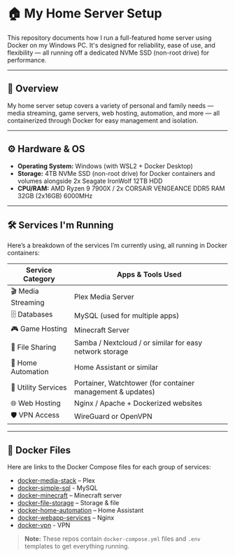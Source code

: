 # 🏠 My Home Server Setup

This repository documents how I run a full-featured home server using Docker on my Windows PC. It's designed for reliability, ease of use, and flexibility — all running off a dedicated NVMe SSD (non-root drive) for performance.

---

## 🧰 Overview

My home server setup covers a variety of personal and family needs — media streaming, game servers, web hosting, automation, and more — all containerized through Docker for easy management and isolation.

---

## ⚙️ Hardware & OS

- **Operating System:** Windows (with WSL2 + Docker Desktop)
- **Storage:** 4TB NVMe SSD (non-root drive) for Docker containers and volumes alongside 2x Seagate IronWolf 12TB HDD
- **CPU/RAM:** AMD Ryzen 9 7900X / 2x CORSAIR VENGEANCE DDR5 RAM 32GB (2x16GB) 6000MHz

---

## 🛠️ Services I'm Running

Here’s a breakdown of the services I’m currently using, all running in Docker containers:

| Service Category     | Apps & Tools Used                                         |
|----------------------|-----------------------------------------------------------|
| 🎬 Media Streaming   | Plex Media Server                                         |
| 🗄️ Databases         | MySQL (used for multiple apps)                            |
| 🎮 Game Hosting      | Minecraft Server                                          |
| 📁 File Sharing      | Samba / Nextcloud / or similar for easy network storage   |
| 🏡 Home Automation   | Home Assistant or similar                                 |
| 🧩 Utility Services  | Portainer, Watchtower (for container management & updates)|
| 🌐 Web Hosting       | Nginx / Apache + Dockerized websites                      |
| 🛡️ VPN Access        | WireGuard or OpenVPN                                      |

---

## 📂 Docker Files

Here are links to the Docker Compose files for each group of services:

- [docker-media-stack](https://github.com/nicholasswanigan/media-stack) – Plex 
- [docker-simple-sql](https://github.com/nicholasswanigan/docker-simple-sql) - MySQL
- [docker-minecraft](https://github.com/nicholasswanigan/minecraft-server) – Minecraft server 
- [docker-file-storage](https://github.com/nicholasswanigan/file-storage) – Storage & file 
- [docker-home-automation](https://github.com/nicholasswanigan/home-automation) – Home Assistant
- [docker-webapp-services](https://github.com/nicholasswanigan/webapp-services) – Nginx 
- [docker-vpn](https://github.com/nicholasswanigan/VPN) - VPN

> **Note:** These repos contain `docker-compose.yml` files and `.env` templates to get everything running.
